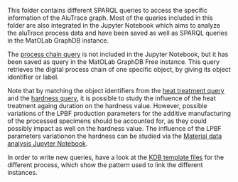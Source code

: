 This folder contains different SPARQL queries to access the specific information of the AluTrace graph. Most of the queries included in this folder are also integrated in the Jupyter Notebook which aims to analyze the aluTrace process data and have been saved as well as SPARQL queries in the MatOLab GraphDB instance.

The [process chain query](RDF-DataSets-IWM/AluTrace-DataSet/SPARQL-Queries/query_ProcessChain_iwm_AluTrace) is not included in the Jupyter Notebook, but it has been saved as query in the MatOLab GraphDB Free instance. This query retrieves the digital process chain of one specific object, by giving its object identifier or label.

Note that by matching the object identifiers from the [heat treatment query](RDF-DataSets-IWM/AluTrace-DataSet/SPARQL-Queries/query_heat_treatment_iwm_AluTrace) and the [hardness query](RDF-DataSets-IWM/AluTrace-DataSet/SPARQL-Queries/query_hardness-LPBF_iwm_AluTrace), it is possible to study the influence of the heat treatment againg duration on the hardness value. However, possible variations of the LPBF production parameters for the additive manufacturing of the processed specimens should be accounted for, as they could possibly impact as well on the hardness value. The influence of the LPBF parameters variationon the hardness can be studied via the [Material data analysis Jupyter Notebook](RDF-DataSets-IWM/AluTrace-DataSet/Demo_AluTrace_ParameterStudy_IWM_github.ipynb).

In order to write new queries, have a look at the [KDB template files](KnowledgeBase-CallMeAL/RDF-DataSets-IWM/AluTrace-DataSet/KDB-Process_templates/) for the different process, which show the pattern used to link the different instances.

